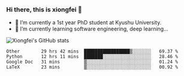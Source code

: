 ### Hi there, this is xiongfei 👋


- 🔭 I’m currently a 1st year PhD student at Kyushu University.
- 🌱 I’m currently learning software engineering, deep learning...

<!--
**Toma62299781/Toma62299781** is a ✨ _special_ ✨ repository because its `README.md` (this file) appears on your GitHub profile.
Here are some ideas to get you started:
-->

![Xiongfei's GitHub stats](https://github-readme-stats.vercel.app/api?username=Toma62299781)

<!--START_SECTION:waka-->
```text
Other        29 hrs 42 mins  █████████████████▒░░░░░░░   69.37 % 
Python       12 hrs 11 mins  ███████░░░░░░░░░░░░░░░░░░   28.46 % 
Google Doc   31 mins         ▒░░░░░░░░░░░░░░░░░░░░░░░░   01.24 % 
LaTeX        23 mins         ▒░░░░░░░░░░░░░░░░░░░░░░░░   00.92 % 
```
<!--END_SECTION:waka-->

